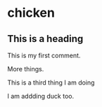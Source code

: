 # chicken

## This is a heading

This is my first comment. 

More things.

This is a third thing I am doing

I am addding duck too. 